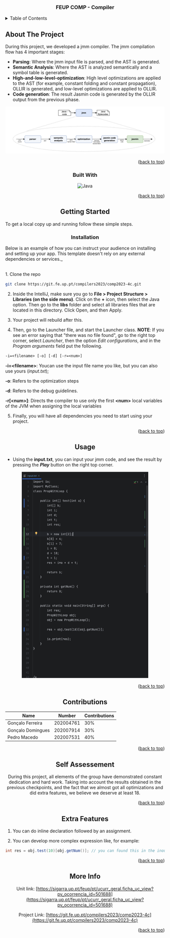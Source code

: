 <a name="readme-top"></a>
<!-- PROJECT LOGO -->
<br />
<div align="center">
  <h3 align="center">FEUP COMP - Compiler</h3>
</div>



<!-- TABLE OF CONTENTS -->
<details>
  <summary>Table of Contents</summary>
  <ol>
    <li>
      <a href="#about-the-project">About The Project</a>
      <ul>
        <li><a href="#built-with">Built With</a></li>
      </ul>
    </li>
    <li>
      <a href="#getting-started">Getting Started</a>
      <ul>
        <li><a href="#installation">Installation</a></li>
      </ul>
    </li>
    <li><a href="#usage">Usage</a></li>
    <li><a href="#contributions">Contributions</a></li>
    <li><a href="#self-assessement">Self Assessement</a></li>
    <li><a href="#extra-features">Extra Features</a></li>
    <li><a href="#more-info">More Info</a></li>
  </ol>
</details>



<!-- ABOUT THE PROJECT -->
## About The Project

During this project, we developed a jmm compiler. The jmm compilation flow has 4 important stages:
* **Parsing**: Where the jmm input file is parsed, and the AST is generated. 
* **Semantic Analysis**: Where the AST is analyzed semantically and a symbol table is generated.
* **High-and-low-level-optimization**: High level optimizations are applied to the AST (for example, constant folding and constant propagation), OLLIR is generated, and low-level optimizations are applied to OLLIR.
* **Code generation**: The result Jasmin code is generated by the OLLIR output from the previous phase.

<div align="center">
    <img src="images/compiler_stages.png " alt="compiler Stages file">
<div/>
<p align="right">(<a href="#readme-top">back to top</a>)</p>



### Built With
<img src="https://img.shields.io/badge/Java-007396?style=for-the-badge&logo=java&logoColor=white" alt="Java">

<p align="right">(<a href="#readme-top">back to top</a>)</p>


<!-- GETTING STARTED -->
## Getting Started
<div align="left">
<p>To get a local copy up and running follow these simple steps.</p>
</div>

### Installation
<div align="left">
<p>Below is an example of how you can instruct your audience on installing and setting up your app. This template doesn't rely on any external dependencies or services._</p>
</div>
<br />

<div align="left">
1. Clone the repo

   ```sh
   git clone https://git.fe.up.pt/compilers2023/comp2023-4c.git
   ```
2. Inside the IntelliJ, make sure you go to **File > Project Structure > Libraries (on the side menu)**. Click on the **+** icon, then select the Java option. Then go to the **libs** folder and select all libraries files that are located in this directory. Click Open, and then Apply.

3. Your project will rebuild after this. 

4. Then, go to the Launcher file, and start the Launcher class. **NOTE**: If you see an error saying that "there was no file found", go to the right top corner, select _Launcher_, then the option _Edit configurations_, and in the _Program arguments_ field put the following. 

```txt
-i=<filename> [-o] [-d] [-r=<num>]
```
**-i=\<filename>**: Youcan use the input file name you like, but you can also use yours (_input.txt_);

**-o**: Refers to the optimization steps

**-d**: Refers to the debug guidelines. 

**-r[\<num>]**: Directs the compiler to use only the first **\<num>** local variables of the JVM when assigning the local variables

5. Finally, you will have all dependencies you need to start using your project.

<p align="right">(<a href="#readme-top">back to top</a>)</p>

</div>

<!-- USAGE EXAMPLES -->
## Usage

<div align="left">

- Using the **input.txt**, you can input your jmm code, and see the result by pressing the **_Play_** button on the right top corner.

</div>

<img src="images/input_txt_file.png " alt="input.txt file" width="400px">

<p></p>

<p align="right">(<a href="#readme-top">back to top</a>)</p>


<!-- CONTRIBUTIONS -->
## Contributions

| Name                  | Number      | Contributions
| -----------           | ----------- | -------------
| Gonçalo Ferreira      | 202004761   | 30%
| Gonçalo Domingues     | 202007914   | 30%
| Pedro Macedo          | 202007531   | 40%

<p align="right">(<a href="#readme-top">back to top</a>)</p>

<!-- SELF ASSESSMENT -->
## Self Assessement
During this project, all elements of the group have demonstrated constant dedication and hard work. Taking into account the results obtained in the previous checkpoints, and the fact that we almost got all optimizations and did extra features, we believe we deserve at least 18.

<p align="right">(<a href="#readme-top">back to top</a>)</p>

<!-- EXTRA FEATURES -->
## Extra Features

<div align="left">

1. You can do inline declaration followed by an assignment.

2. You can develop more complex expression like, for example:


```java
int res = obj.test(10)[obj.getNum()]; // you can found this in the inout.txt file, inside the project root directory
```

</div>

<p align="right">(<a href="#readme-top">back to top</a>)</p>

<!-- CONTACT -->
## More Info

Unit link: [https://sigarra.up.pt/feup/pt/ucurr_geral.ficha_uc_view?pv_ocorrencia_id=501688](https://sigarra.up.pt/feup/pt/ucurr_geral.ficha_uc_view?pv_ocorrencia_id=501688)

Project Link: [https://git.fe.up.pt/compilers2023/comp2023-4c](https://git.fe.up.pt/compilers2023/comp2023-4c)

<p align="right">(<a href="#readme-top">back to top</a>)</p>
